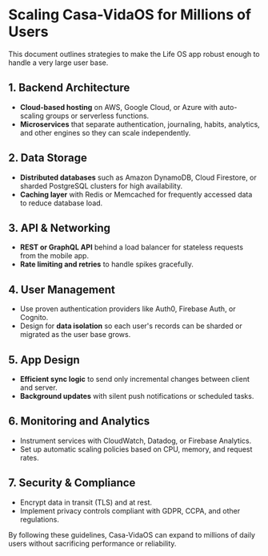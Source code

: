 # Scaling Casa-VidaOS for Millions of Users

This document outlines strategies to make the Life OS app robust enough to handle a very large user base.

## 1. Backend Architecture
- **Cloud-based hosting** on AWS, Google Cloud, or Azure with auto-scaling groups or serverless functions.
- **Microservices** that separate authentication, journaling, habits, analytics, and other engines so they can scale independently.

## 2. Data Storage
- **Distributed databases** such as Amazon DynamoDB, Cloud Firestore, or sharded PostgreSQL clusters for high availability.
- **Caching layer** with Redis or Memcached for frequently accessed data to reduce database load.

## 3. API & Networking
- **REST or GraphQL API** behind a load balancer for stateless requests from the mobile app.
- **Rate limiting and retries** to handle spikes gracefully.

## 4. User Management
- Use proven authentication providers like Auth0, Firebase Auth, or Cognito.
- Design for **data isolation** so each user's records can be sharded or migrated as the user base grows.

## 5. App Design
- **Efficient sync logic** to send only incremental changes between client and server.
- **Background updates** with silent push notifications or scheduled tasks.

## 6. Monitoring and Analytics
- Instrument services with CloudWatch, Datadog, or Firebase Analytics.
- Set up automatic scaling policies based on CPU, memory, and request rates.

## 7. Security & Compliance
- Encrypt data in transit (TLS) and at rest.
- Implement privacy controls compliant with GDPR, CCPA, and other regulations.

By following these guidelines, Casa-VidaOS can expand to millions of daily users without sacrificing performance or reliability.

